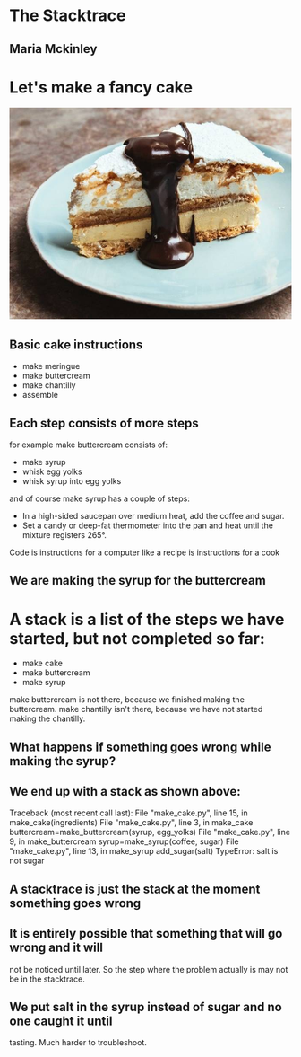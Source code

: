 # The Stacktrace

## Maria Mckinley



# Let's make a fancy cake
![alt text](assets/mocha-dacquoise.jpg "Mocha Dacquoise Cake")




## Basic cake instructions
* make meringue
* make buttercream
* make chantilly
* assemble




## Each step consists of more steps

for example make buttercream consists of:
* make syrup
* whisk egg yolks
* whisk syrup into egg yolks




and of course make syrup has a couple of steps:
* In a high-sided saucepan over medium heat, add the coffee and sugar. 
* Set a candy or deep-fat thermometer into the pan and heat until the mixture registers 265°.




Code is instructions for a computer
like a recipe is instructions for a cook




## We are making the syrup for the buttercream
# A stack is a list of the steps we have started, but not completed so far:

* make cake
* make buttercream
* make syrup

make buttercream is not there, because we finished making the buttercream.
make chantilly isn't there, because we have not started making the chantilly.




## What happens if something goes wrong while making the syrup? 
## We end up with a stack as shown above:

Traceback (most recent call last):
  File "make_cake.py", line 15, in <module>
    make_cake(ingredients)
  File "make_cake.py", line 3, in make_cake
    buttercream=make_buttercream(syrup, egg_yolks)
  File "make_cake.py", line 9, in make_buttercream
    syrup=make_syrup(coffee, sugar) 
  File "make_cake.py", line 13, in make_syrup
    add_sugar(salt)
TypeError: salt is not sugar




## A stacktrace is just the stack at the moment something goes wrong




## It is entirely possible that something that will go wrong and it will 
not be noticed until later. So the step where the problem actually is may
not be in the stacktrace.

## We put salt in the syrup instead of sugar and no one caught it until 
tasting. Much harder to troubleshoot. 
